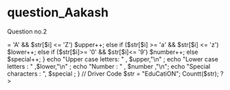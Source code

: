 # question_Aakash
Question no.2
<?php 
function Countt($str) 
{ 

    $upper = 0;  

    $lower = 0; 

    $number = 0; 

    $special = 0; 

    for ($i = 0; $i < strlen($str); $i++) 

    { 

        if ($str[$i] >= 'A' &&  

            $str[$i] <= 'Z') 

            $upper++; 

        else if ($str[$i] >= 'a' &&  

                 $str[$i] <= 'z') 

            $lower++; 

        else if ($str[$i]>= '0' &&  

                 $str[$i]<= '9') 

            $number++; 

        else

            $special++; 

    } 

    echo "Upper case letters: " , $upper,"\n" ; 

    echo "Lower case letters : " ,$lower,"\n" ; 

    echo "Number : " , $number ,"\n"; 

    echo "Special characters : ", $special ; 
} 

  

    // Driver Code 

    $str = "EduCatiON"; 

    Countt($str); 
 
?>
